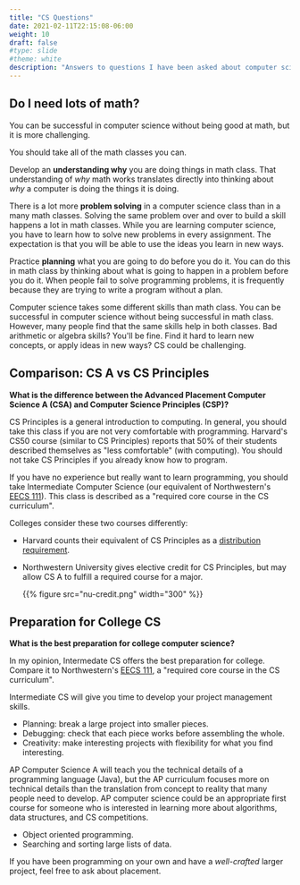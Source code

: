 ```yaml
---
title: "CS Questions"
date: 2021-02-11T22:15:08-06:00
weight: 10
draft: false
#type: slide
#theme: white
description: "Answers to questions I have been asked about computer science."
---
```


## Do I need lots of math? 

You can be successful in computer science without being good at math,
but it is more challenging. 

You should take all of the math classes you can.

Develop an **understanding why** you are doing things in math
class. That understanding of _why_ math works translates directly into thinking
about _why_ a computer is doing the things it is doing.

There is a lot more **problem solving** in a computer science class than
in a many math classes. Solving the same problem over and over to
build a skill happens a lot in math classes. While you are learning
computer science, you have to learn how to solve new problems in every
assignment. The expectation is that you will be able to use the ideas
you learn in new ways.

Practice **planning** what you are going to do before you do it. You can
do this in math class by thinking about what is going to happen in a
problem before you do it. When people fail to solve programming
problems, it is frequently because they are trying to write a program
without a plan.

Computer science takes some different skills than math class. You can
be successful in computer science without being successful in math
class. However, many people find that the same skills help in both
classes. Bad arithmetic or algebra skills? You'll be fine. Find it
hard to learn new concepts, or apply ideas in new ways? CS could be
challenging. 


## Comparison: CS A vs CS Principles

**What is the difference between the Advanced Placement Computer
Science A (CSA) and Computer Science Principles (CSP)?**

CS Principles is a general introduction to computing. In general, you
should take this class if you are not very comfortable with
programming. Harvard's CS50 course (similar to CS Principles) reports
that 50% of their students described themselves as "less comfortable"
(with computing). You should not take CS Principles if you already
know how to program.

If you have no experience but really want to learn programming, you
should take Intermediate Computer Science (our equivalent of
Northwestern's [EECS
111](https://www.mccormick.northwestern.edu/computer-science/academics/courses/descriptions/111.html)). This
class is described as a "required core course in the CS curriculum".

Colleges consider these two courses differently:

* Harvard counts their equivalent of CS Principles as a [distribution
requirement](https://cs50.harvard.edu/college/2021/spring/faqs/#does-cs50-satisfy-any-college-requirements). 

* Northwestern University gives elective credit for CS Principles, but
may allow CS A to fulfill a required course for a major.

    {{% figure src="nu-credit.png" width="300"  %}}

## Preparation for College CS

**What is the best preparation for college computer science?**

In my opinion, Intermedate CS offers the best preparation for
college. Compare it to Northwestern's [EECS
111](https://www.mccormick.northwestern.edu/computer-science/academics/courses/descriptions/111.html), a "required core course in the CS curriculum".

Intermediate CS will give you time to develop your project management
skills.

* Planning: break a large project into smaller pieces.
* Debugging: check that each piece works before assembling the whole.
* Creativity: make interesting projects with flexibility for what you
  find interesting.

AP Computer Science A will teach you the technical details of a
programming language (Java), but the AP curriculum focuses more on
technical details than the translation from concept to reality that
many people need to develop. AP computer science could be an
appropriate first course for someone who is interested in learning
more about algorithms, data structures, and CS competitions.

* Object oriented programming.
* Searching and sorting large lists of data.

If you have been programming on your own and have a _well-crafted_
larger project, feel free to ask about placement.
